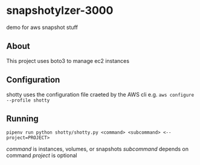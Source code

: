 # snapshotylzer-3000

demo for aws snapshot stuff

## About

This project uses boto3 to manage ec2 instances

## Configuration

shotty uses the configuration file craeted by the AWS cli e.g. 
`aws configure --profile shotty`

## Running

`pipenv run python shotty/shotty.py <command> <subcommand> <--project=PROJECT>`

*command* is instances, volumes, or snapshots
*subcommand* depends on command
*project* is optional